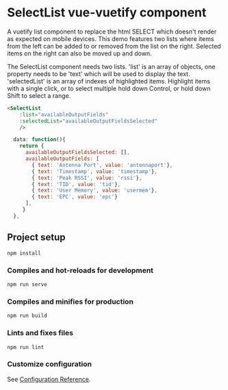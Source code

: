 # SelectList vue-vuetify component

A vuetify list component to replace the html SELECT which doesn't render as expected on mobile devices. This demo features two lists where items from the left can be added to or removed from the list on the right. Selected items on the right can also be moved up and down.

The SelectList component needs two lists. 'list' is an array of objects, one property needs to be 'text' which will be used to display the text. 'selectedList' is an array of indexes of highlighted items. Highlight items with a single click, or to select multiple hold down Control, or hold down Shift to select a range.

```html
<SelectList
    :list="availableOutputFields"
    :selectedList="availableOutputFieldsSelected"
    />
```
```javascript
  data: function(){
    return {
      availableOutputFieldsSelected: [],
      availableOutputFields: [
        { text: 'Antenna Port', value: 'antennaport'},
        { text: 'Timestamp', value: 'timestamp'},
        { text: 'Peak RSSI', value: 'rssi'},
        { text: 'TID', value: 'tid'},
        { text: 'User Memory', value: 'usermem'},
        { text: 'EPC', value: 'epc'}
      ],
     }
  },
```

## Project setup
```
npm install
```

### Compiles and hot-reloads for development
```
npm run serve
```

### Compiles and minifies for production
```
npm run build
```

### Lints and fixes files
```
npm run lint
```

### Customize configuration
See [Configuration Reference](https://cli.vuejs.org/config/).
